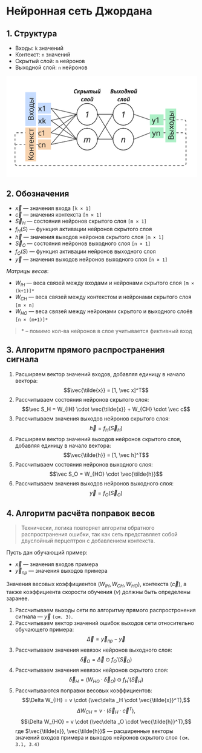 # Нейронная сеть Джордана
## 1. Структура
- Входы: `k` значений
- Контекст: `n` значений
- Скрытый слой: `m` нейронов
- Выходной слой: `n` нейронов

![jordan-nn](docs/jordan-nn-2.png)
## 2. Обозначения
- $\vec x$ — значения входа `[k × 1]`
- $\vec c$ — значения контекста `[n × 1]`
- $\vec S_H$ — состояния нейронов скрытого слоя `[m × 1]`
- $f_H(S)$ — функция активации нейронов скрытого слоя 
- $\vec h$ — значения выходов нейронов скрытого слоя `[m × 1]`
- $\vec S_O$ — состояния нейронов выходного слоя `[n × 1]`
- $f_O(S)$ — функция активации нейронов выходного слоя 
- $\vec y$ — значения выходов нейронов выходного слоя `[n × 1]`

*Матрицы весов*:
- $W_{IH}$ — веса связей между входами и нейронами скрытого слоя `[m × (k+1)]*`
- $W_{CH}$ — веса связей между контекстом и нейронами скрытого слоя `[m × n]`
- $W_{HO}$ — веса связей между нейронами скрытого и выходного слоёв `[n × (m+1)]*`

> \* – помимо кол-ва нейронов в слое учитывается фиктивный вход

## 3. Алгоритм прямого распространения сигнала

1. Расширяем вектор значений входов, добавляя единицу в начало вектора:
$$\vec{\tilde{x}} = [1, \vec x]^T$$
2. Рассчитываем состояния нейронов скрытого слоя: 
$$\vec S_H = W_{IH} \cdot \vec{\tilde{x}} + W_{CH} \cdot \vec c$$
3. Рассчитываем значения выходов нейронов скрытого слоя:
$$\vec h = f_H(\vec S_H)$$
4. Расширяем вектор значений выходов нейронов скрытого слоя, добавляя единицу в начало вектора:
$$\vec{\tilde{h}} = [1, \vec h]^T$$
5. Рассчитываем состояния нейронов выходного слоя: 
$$\vec S_O = W_{HO} \cdot \vec{\tilde{h}}$$
6. Рассчитываем значения выходов нейронов выходного слоя:
$$\vec y = f_O(\vec S_O)$$

## 4. Алгоритм расчёта поправок весов

> Технически, логика повторяет алгоритм обратного распространения ошибки, так как сеть представляет собой двуслойный перцептрон с добавлением контекста.

Пусть дан обучающий пример:
- $\vec x$ — значения входов примера
- $\vec y_{пр}$ — значения выходов примера

Значения весовых коэффициентов ($W_{IH}, W_{CH}, W_{HO}$), контекста ($\vec c$), а также коэффициента скорости обучения ($v$) должны быть определены заранее.

1. Рассчитываем выходы сети по алгоритму прямого распростронения сигнала — $\vec y$ `(см. 3)`.
2. Рассчитываем вектор значений ошибок выходов сети относительно обучающего примера:
$$\vec\Delta = \vec y_{пр} - \vec y$$
3. Рассчитываем значения невязок нейронов выходного слоя:
$$\vec\delta _O = \vec\Delta \odot f_O'(\vec S_O)$$
4. Рассчитываем значения невязок нейронов скрытого слоя:
$$\vec\delta _H = (W_{HO} \cdot \vec\delta _O) \odot f_H'(\vec S_H)$$
5. Рассчитываются поправки весовых коэффициентов:
$$\Delta W_{IH} = v \cdot (\vec\delta _H \cdot \vec{\tilde{x}}^T),$$
$$\Delta W_{СH} = v \cdot (\vec\delta _H \cdot \vec с^T),$$
$$\Delta W_{HO} = v \cdot (\vec\delta _O \cdot \vec{\tilde{h}}^T),$$
где $\vec{\tilde{x}}, \vec{\tilde{h}}$ — расширенные векторы значений входов примера и выходов нейронов скрытого слоя `(см. 3.1, 3.4)`